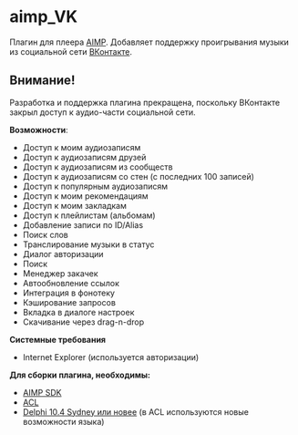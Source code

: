 # aimp_VK
Плагин для плеера [AIMP](https://www.aimp.ru/). Добавляет поддержку проигрывания музыки из социальной сети [ВКонтакте](https://VK.com).

## **Внимание!**

Разработка и поддержка плагина прекращена, поскольку ВКонтакте закрыл доступ к аудио-части социальной сети. 

**Возможности**:
+ Доступ к моим аудиозаписям
+ Доступ к аудиозаписям друзей
+ Доступ к аудиозаписям из сообществ
+ Доступ к аудиозаписям со стен (с последних 100 записей)
+ Доступ к популярным аудиозаписям
+ Доступ к моим рекомендациям
+ Доступ к моим закладкам
+ Доступ к плейлистам (альбомам)
+ Добавление записи по ID/Alias
+ Поиск слов
+ Транслирование музыки в статус
+ Диалог авторизации
+ Поиск
+ Менеджер закачек
+ Автообновление ссылок
+ Интеграция в фонотеку
+ Кэширование запросов
+ Вкладка в диалоге настроек
+ Скачивание через drag-n-drop

**Системные требования**
+ Internet Explorer (используется авторизации)

**Для сборки плагина, необходимы:**
+ [AIMP SDK](https://www.aimp.ru/?do=download&os=windows&cat=sdk)
+ [ACL](https://github.com/ArtemIzmaylov/ACL)
+ [Delphi 10.4 Sydney или новее](https://www.embarcadero.com/ru/products/delphi) (в ACL используются новые возможности языка)
